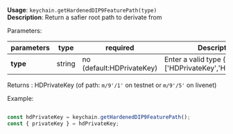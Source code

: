 **Usage**: `keychain.getHardenedDIP9FeaturePath(type)`    
**Description**: Return a safier root path to derivate from

Parameters: 

| parameters        | type        | required                  | Description                                                                                             |  
|-------------------|-------------|---------------------------| -------------------------------------------------|
| **type**          | string      | no (default:HDPrivateKey) | Enter a valid type (one of: ['HDPrivateKey','HDPublicKey']) |

Returns : HDPrivateKey (of path: `m/9'/1'` on testnet or `m/9'/5'` on livenet)

Example: 
```js

const hdPrivateKey = keychain.getHardenedDIP9FeaturePath();
const { privateKey } = hdPrivateKey;

```
